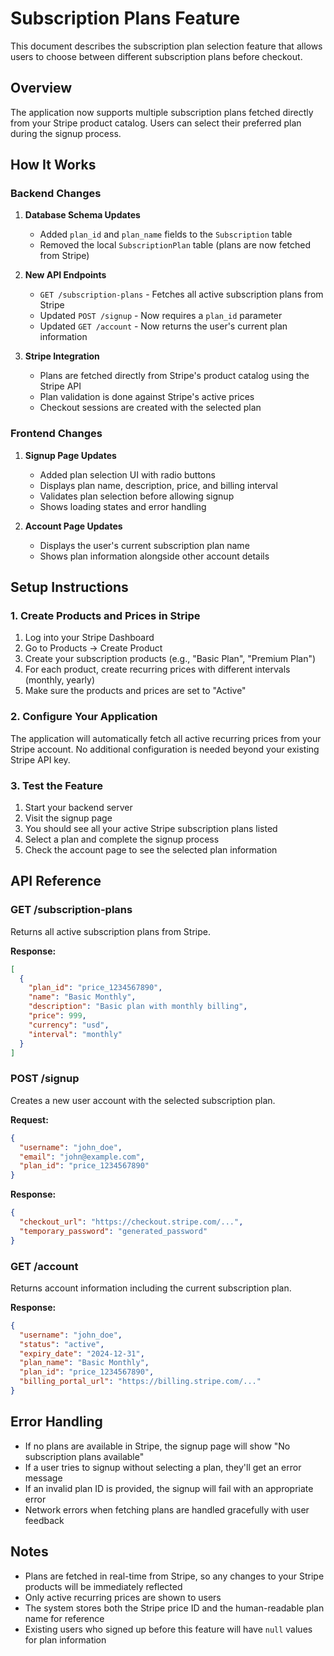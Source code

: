 # Subscription Plans Feature

This document describes the subscription plan selection feature that allows users to choose between different subscription plans before checkout.

## Overview

The application now supports multiple subscription plans fetched directly from your Stripe product catalog. Users can select their preferred plan during the signup process.

## How It Works

### Backend Changes

1. **Database Schema Updates**
   - Added `plan_id` and `plan_name` fields to the `Subscription` table
   - Removed the local `SubscriptionPlan` table (plans are now fetched from Stripe)

2. **New API Endpoints**
   - `GET /subscription-plans` - Fetches all active subscription plans from Stripe
   - Updated `POST /signup` - Now requires a `plan_id` parameter
   - Updated `GET /account` - Now returns the user's current plan information

3. **Stripe Integration**
   - Plans are fetched directly from Stripe's product catalog using the Stripe API
   - Plan validation is done against Stripe's active prices
   - Checkout sessions are created with the selected plan

### Frontend Changes

1. **Signup Page Updates**
   - Added plan selection UI with radio buttons
   - Displays plan name, description, price, and billing interval
   - Validates plan selection before allowing signup
   - Shows loading states and error handling

2. **Account Page Updates**
   - Displays the user's current subscription plan name
   - Shows plan information alongside other account details

## Setup Instructions

### 1. Create Products and Prices in Stripe

1. Log into your Stripe Dashboard
2. Go to Products → Create Product
3. Create your subscription products (e.g., "Basic Plan", "Premium Plan")
4. For each product, create recurring prices with different intervals (monthly, yearly)
5. Make sure the products and prices are set to "Active"

### 2. Configure Your Application

The application will automatically fetch all active recurring prices from your Stripe account. No additional configuration is needed beyond your existing Stripe API key.

### 3. Test the Feature

1. Start your backend server
2. Visit the signup page
3. You should see all your active Stripe subscription plans listed
4. Select a plan and complete the signup process
5. Check the account page to see the selected plan information

## API Reference

### GET /subscription-plans

Returns all active subscription plans from Stripe.

**Response:**
```json
[
  {
    "plan_id": "price_1234567890",
    "name": "Basic Monthly",
    "description": "Basic plan with monthly billing",
    "price": 999,
    "currency": "usd",
    "interval": "monthly"
  }
]
```

### POST /signup

Creates a new user account with the selected subscription plan.

**Request:**
```json
{
  "username": "john_doe",
  "email": "john@example.com",
  "plan_id": "price_1234567890"
}
```

**Response:**
```json
{
  "checkout_url": "https://checkout.stripe.com/...",
  "temporary_password": "generated_password"
}
```

### GET /account

Returns account information including the current subscription plan.

**Response:**
```json
{
  "username": "john_doe",
  "status": "active",
  "expiry_date": "2024-12-31",
  "plan_name": "Basic Monthly",
  "plan_id": "price_1234567890",
  "billing_portal_url": "https://billing.stripe.com/..."
}
```

## Error Handling

- If no plans are available in Stripe, the signup page will show "No subscription plans available"
- If a user tries to signup without selecting a plan, they'll get an error message
- If an invalid plan ID is provided, the signup will fail with an appropriate error
- Network errors when fetching plans are handled gracefully with user feedback

## Notes

- Plans are fetched in real-time from Stripe, so any changes to your Stripe products will be immediately reflected
- Only active recurring prices are shown to users
- The system stores both the Stripe price ID and the human-readable plan name for reference
- Existing users who signed up before this feature will have `null` values for plan information
